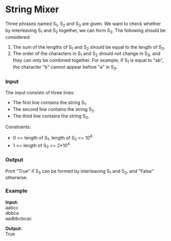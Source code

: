 # String Mixer

Three phrases named S<sub>1</sub>, S<sub>2</sub> and S<sub>3</sub> are given. We want to check whether by interleaving S<sub>1</sub> and S<sub>2</sub> together, we can form S<sub>3</sub>. The following should be considered:

1. The sum of the lengths of S<sub>1</sub> and S<sub>2</sub> should be equal to the length of S<sub>3</sub>.
2. The order of the characters in S<sub>1</sub> and S<sub>2</sub> should not change in S<sub>3</sub>, and they can only be combined together. For example, if S<sub>1</sub> is equal to "ab", the character "b" cannot appear before "a" in S<sub>3</sub>.

### Input

The input consists of three lines:
- The first line contains the string S<sub>1</sub>.
- The second line contains the string S<sub>2</sub>.
- The third line contains the string S<sub>3</sub>.

Constraints:
- 0 <= length of S<sub>1</sub>, length of S<sub>2</sub> <= 10<sup>4</sup>
- 1 <= length of S<sub>3</sub> <= 2*10<sup>4</sup>

### Output

Print "True" if S<sub>3</sub> can be formed by interleaving S<sub>1</sub> and S<sub>2</sub>, and "False" otherwise.

### Example

**Input:**  
aabcc  
dbbca  
aadbbcbcac  


**Output:**  
True



